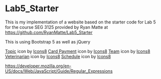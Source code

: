 # Lab5_Starter
This is my implementation of a website based on the starter code for Lab 5 for the course SEG 3125 provided by Ryan Matte at https://github.com/RyanMatte/Lab5_Starter

This is using Bootstrap 5 as well as jQuery

<a target="_blank" href="https://icons8.com/icon/bYOblG0c8pZm/topic">Topic</a> icon by <a target="_blank" href="https://icons8.com">Icons8</a>
<a target="_blank" href="https://icons8.com/icon/215/card-payment">Card Payment</a> icon by <a target="_blank" href="https://icons8.com">Icons8</a>
<a target="_blank" href="https://icons8.com/icon/60018/team">Team</a> icon by <a target="_blank" href="https://icons8.com">Icons8</a>
<a target="_blank" href="https://icons8.com/icon/pIc0zjvIlsbQ/veterinarian">Veterinarian</a> icon by <a target="_blank" href="https://icons8.com">Icons8</a>
<a target="_blank" href="https://icons8.com/icon/3524/schedule">Schedule</a> icon by <a target="_blank" href="https://icons8.com">Icons8</a>


https://developer.mozilla.org/en-US/docs/Web/JavaScript/Guide/Regular_Expressions
